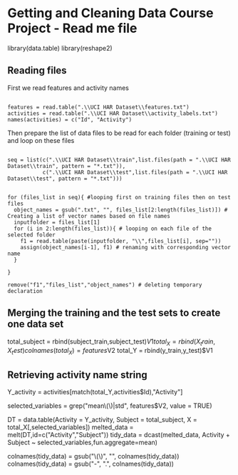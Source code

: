 Getting and Cleaning Data Course Project - Read me file
=========================

library(data.table)
library(reshape2)

## Reading files
First we read features and activity names
<pre><code>
features = read.table(".\\UCI HAR Dataset\\features.txt")
activities = read.table(".\\UCI HAR Dataset\\activity_labels.txt")
names(activities) = c("Id", "Activity")
</pre></code>

Then prepare the list of data files to be read for each folder (training or test) and loop on these files
<pre><code>
seq = list(c(".\\UCI HAR Dataset\\train",list.files(path = ".\\UCI HAR Dataset\\train", pattern = "*.txt")),
           c(".\\UCI HAR Dataset\\test",list.files(path = ".\\UCI HAR Dataset\\test", pattern = "*.txt")))


for (files_list in seq){ #looping first on training files then on test files
  object_names = gsub(".txt", "", files_list[2:length(files_list)]) # Creating a list of vector names based on file names
  inputfolder = files_list[1]
  for (i in 2:length(files_list)){ # looping on each file of the selected folder
    f1 = read.table(paste(inputfolder, "\\",files_list[i], sep=""))
    assign(object_names[i-1], f1) # renaming with corresponding vector name
  }

}

remove("f1","files_list","object_names") # deleting temporary declaration
</pre></code>

## Merging the training and the test sets to create one data set
total_subject = rbind(subject_train,subject_test)$V1
total_X = rbind(X_train,X_test)
colnames(total_X) = features$V2
total_Y = rbind(y_train,y_test)$V1

## Retrieving activity name string 
Y_activity = activities[match(total_Y,activities$Id),"Activity"]

selected_variables = grep("mean\\(\\)|std", features$V2, value = TRUE)

DT = data.table(Activity = Y_activity, Subject = total_subject, X = total_X[,selected_variables])
melted_data = melt(DT,id=c("Activity","Subject"))
tidy_data = dcast(melted_data, Activity + Subject ~ selected_variables,fun.aggregate=mean)

colnames(tidy_data) = gsub("\\(\\)", "", colnames(tidy_data))
colnames(tidy_data) = gsub("-", ".", colnames(tidy_data))

